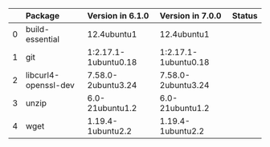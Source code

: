<!-- markdown-link-check-disable -->

|    | Package              | Version in 6.1.0     | Version in 7.0.0     | Status   |
|---:|:---------------------|:---------------------|:---------------------|:---------|
|  0 | build-essential      | 12.4ubuntu1          | 12.4ubuntu1          |          |
|  1 | git                  | 1:2.17.1-1ubuntu0.18 | 1:2.17.1-1ubuntu0.18 |          |
|  2 | libcurl4-openssl-dev | 7.58.0-2ubuntu3.24   | 7.58.0-2ubuntu3.24   |          |
|  3 | unzip                | 6.0-21ubuntu1.2      | 6.0-21ubuntu1.2      |          |
|  4 | wget                 | 1.19.4-1ubuntu2.2    | 1.19.4-1ubuntu2.2    |          |